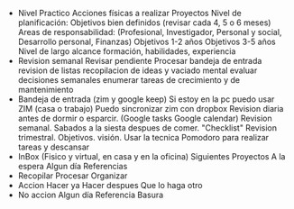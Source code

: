 - Nivel Practico
  	Acciones físicas a realizar
  	Proyectos
  Nivel de planificación: Objetivos bien definidos (revisar cada 4, 5 o 6 meses)
  	Areas de responsabilidad: (Profesional, Investigador, Personal y social, Desarrollo personal, Finanzas)
  	Objetivos 1-2 años
  	Objetivos 3-5 años
  Nivel de largo alcance
  	formación, habilidades, experiencia
- Revision semanal
  	Revisar pendiente
  	Procesar bandeja de entrada
  	revision de listas
  	recopilacion de ideas y vaciado mental
  	evaluar decisiones semanales
  	enumerar tareas de crecimiento y de mantenimiento
- Bandeja de entrada (zim y google keep)
  Si estoy en la pc puedo usar ZIM (casa o trabajo) Puedo sincronizar zim con dropbox
  Revision diaria antes de dormir o esparcir. (Google tasks Google calendar)
  Revision semanal. Sabados a la siesta despues de comer. "Checklist"
  Revision trimestral. Objetivos. visión.
  Usar la tecnica Pomodoro para realizar tareas y descansar
- InBox (Fisico y virtual, en casa y en la oficina)
  Siguientes
  Proyectos
  A la espera
  Algun día
  Referencias
- Recopilar
  Procesar
  Organizar
- Accion
  	Hacer ya
  	Hacer despues
  	Que lo haga otro
- No accion
  	Algun día
  	Referencia
  	Basura